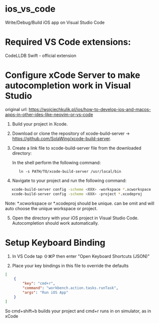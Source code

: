 # ios_vs_code
Write/Debug/Build iOS app on Visual Studio Code


# Required VS Code extensions:
   CodeLLDB
   Swift - official extension

# Configure xCode Server to make autocompletion work in Visual Studio
original url: https://wojciechkulik.pl/ios/how-to-develop-ios-and-macos-apps-in-other-ides-like-neovim-or-vs-code

1. Build your project in Xcode.
2. Download or clone the repository of xcode-build-server -> https://github.com/SolaWing/xcode-build-server. 
3. Create a link file to xcode-build-server file from the downloaded directory:

   In the shell perform the following command:
            
          ln -s PATH/TO/xcode-build-server /usr/local/bin

4. Navigate to your project and run the following command:

```bash
   xcode-build-server config -scheme <XXX> -workspace *.xcworkspace
   xcode-build-server config -scheme <XXX> -project *.xcodeproj
```
   Note: *.xcworkspace or *.xcodeproj should be unique. can be omit and will auto choose the unique workspace or project.

5. Open the directory with your iOS project in Visual Studio Code. Autocompletion should work automatically.

# Setup Keyboard Binding

1. In VS Code tap ⇧⌘P then enter "Open Keyboard Shortcuts (JSON)"

2. Place your key bindings in this file to override the defaults

```json
[
    {
        "key": "cmd+r",
        "command": "workbench.action.tasks.runTask",
        "args": "Run iOS App"
    }
]
```
So cmd+shift+b builds your project and cmd+r runs in on simulator, as in xCode
